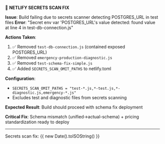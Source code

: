 🚨 **NETLIFY SECRETS SCAN FIX**

**Issue**: Build failing due to secrets scanner detecting POSTGRES_URL in test files
**Error**: "Secret env var 'POSTGRES_URL's value detected: found value at line 4 in test-db-connection.js"

**Actions Taken**:
1. ✅ Removed `test-db-connection.js` (contained exposed POSTGRES_URL)
2. ✅ Removed `emergency-production-diagnostic.js` 
3. ✅ Removed `test-schema-fix-simple.js`
4. ✅ Added `SECRETS_SCAN_OMIT_PATHS` to netlify.toml

**Configuration**:
- `SECRETS_SCAN_OMIT_PATHS = "test-*.js,*-test.js,*-diagnostic.js,emergency-*.js"`
- Excludes test and diagnostic files from secrets scanning

**Expected Result**: Build should proceed with schema fix deployment

**Critical Fix**: Schema mismatch (unified→actual-schema) + pricing standardization ready to deploy

---
Secrets scan fix: {{ new Date().toISOString() }}
